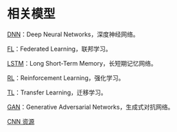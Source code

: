 # 相关模型

[DNN](https://github.com/jamess010/AIOpen/edit/master/algorithm/networks/DNN)：Deep Neural Networks，深度神经网络。

[FL](https://github.com/jamess010/AIOpen/edit/master/algorithm/networks/FL)：Federated Learning，联邦学习。

[LSTM](https://github.com/jamess010/AIOpen/edit/master/algorithm/networks/LSTM)：Long Short-Term Memory，长短期记忆网络。

[RL](https://github.com/jamess010/AIOpen/edit/master/algorithm/networks/RL)：Reinforcement Learning，强化学习。

[TL](https://github.com/jamess010/AIOpen/edit/master/algorithm/networks/TL)：Transfer Learning，迁移学习。

[GAN](https://github.com/jamess010/AIOpen/edit/master/algorithm/networks/GAN)：Generative Adversarial Networks，生成式对抗网络。

[CNN 资源](https://github.com/ddlee-cn/awesome_cnn)
